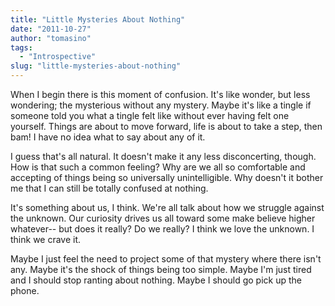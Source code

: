 ```yaml
---
title: "Little Mysteries About Nothing"
date: "2011-10-27"
author: "tomasino"
tags:
  - "Introspective"
slug: "little-mysteries-about-nothing"
---
```


When I begin there is this moment of confusion. It's like wonder, but
less wondering; the mysterious without any mystery. Maybe it's like a
tingle if someone told you what a tingle felt like without ever having
felt one yourself. Things are about to move forward, life is about to
take a step, then bam! I have no idea what to say about any of it.

I guess that's all natural. It doesn't make it any less disconcerting,
though. How is that such a common feeling? Why are we all so comfortable
and accepting of things being so universally unintelligible. Why doesn't
it bother me that I can still be totally confused at nothing.

It's something about us, I think. We're all talk about how we struggle
against the unknown. Our curiosity drives us all toward some make
believe higher whatever-- but does it really? Do we really? I think we
love the unknown. I think we crave it.

Maybe I just feel the need to project some of that mystery where there
isn't any. Maybe it's the shock of things being too simple. Maybe I'm
just tired and I should stop ranting about nothing. Maybe I should go
pick up the phone.
